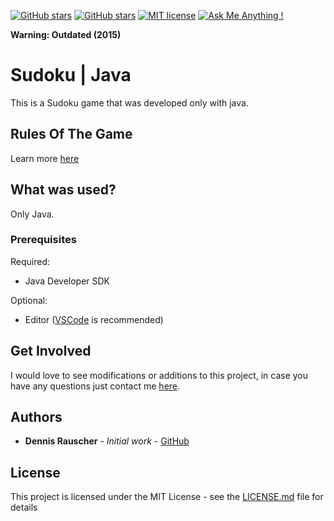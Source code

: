 [![GitHub stars](https://img.shields.io/github/issues/DennisRauscher/Java-Sudoku)](https://github.com/DennisRauscher/Java-Sudoku/issues) [![GitHub stars](https://img.shields.io/github/stars/DennisRauscher/Java-Sudoku.svg)](https://GitHub.com/DennisRauscher/Java-Sudoku/stargazers/) [![MIT license](https://img.shields.io/badge/License-MIT-blue.svg)](https://lbesson.mit-license.org/) [![Ask Me Anything !](https://img.shields.io/badge/Ask%20me-anything-1abc9c.svg)](https://GitHub.com/DennisRauscher)

**Warning: Outdated (2015)**

# Sudoku | Java

This is a Sudoku game that was developed only with java.

## Rules Of The Game

Learn more [here](https://de.wikipedia.org/wiki/Sudoku)

## What was used?

Only Java.

### Prerequisites

Required:
- Java Developer SDK

Optional:
- Editor ([VSCode](https://code.visualstudio.com/) is recommended)

## Get Involved

I would love to see modifications or additions to this project, in case you have any questions just contact me [here](https://dennisrauscher.de/).

## Authors

* **Dennis Rauscher** - *Initial work* - [GitHub](https://github.com/DennisRauscher)

## License

This project is licensed under the MIT License - see the [LICENSE.md](LICENSE.md) file for details
